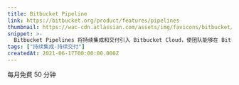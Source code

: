 ```yaml
---
title: Bitbucket Pipeline
link: https://bitbucket.org/product/features/pipelines
thumbnail: https://wac-cdn.atlassian.com/assets/img/favicons/bitbucket/favicon-32x32.png
snippet: >-
  Bitbucket Pipelines 将持续集成和交付引入 Bitbucket Cloud，使团队能够在 Bitbucket 中构建、测试和部署其代码。
tags: ["持续集成-持续交付"]
createdAt: 2021-06-17T00:00:00.000Z
---
```

每月免费 50 分钟